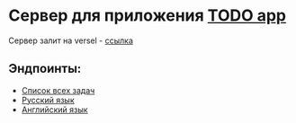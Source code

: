 # Сервер для приложения [TODO app](https://github.com/QbicR/todo-app)

Сервер залит на versel - [ссылка](https://json-server-todo-app.vercel.app/)

## Эндпоинты:
- [Список всех задач](https://json-server-todo-app.vercel.app/todos)
- [Русский язык](https://json-server-todo-app.vercel.app/ru)
- [Английский язык](https://json-server-todo-app.vercel.app/en)


